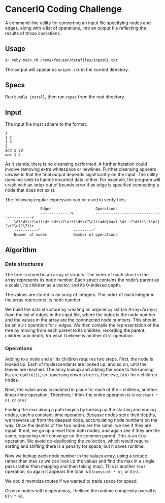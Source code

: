 CancerIQ Coding Challenge
=========================

A command-line utility for converting an input file specifying nodes and
edges, along with a list of operations, into an output file reflecting
the results of those operations.

Usage
-----

```bash
$> ruby main.rb /home/foouser/datafiles/input01.txt
```

The output will appear as `output.txt` in the current directory.

Specs
-----

Run `bundle install`, then run `rspec` from the root directory.

Input
-----

The input file must adhere to the format:

```text
3
1 2
1 3
2
add 2 20
max 1 2
```

As it stands, there is no cleansing performed. A further iteration could
involve removing extra whitespace or newlines. Further cleansing appears
unwise in that the final output depends significantly on the input. The
utility does not seek to handle incorrect data, either. For example, the
program will crash with an index out of bounds error if an edge is
specified connecting a node that does not exist.

The following regular expression can be used to verify files:

```regex
                Edges                    Operations
                --------------v          -----------------------------------------v
    \A(\d+\r?\n)(\d+ \d+\r?\n)+(\d+\r?\n)((add|max) \d+ -?\d+((\r?\n)|(\r?\n)?\Z))+
    -----------^               ---------^
    Number of nodes            Number of operations
```

Algorithm
---------

### Data structures

The tree is stored in an array of structs. The index of each struct in
the array represents its node number. Each struct contains the node’s
parent as a scalar, its children as a vector, and its 0-indexed depth.

The values are stored in an array of integers. The index of each integer
in the array represents its node number.

We build the data structure by creating an adjacency list (an
Array<Array<int>&gt;) from the list of edges in the input file, where
the index is the node number and the values in the array are the
connnected node numbers. This should be an `O(n)` operation for `n`
edges. We then compile the representation of the tree by moving from
each parent to its children, recording the parent, children and depth,
for what I believe is another `O(n)` operation.

### Operations

Adding to a node and all its children requires two steps. First, the
node is looked up. Each of its descendents are looked up, and so on,
until the leaves are reached. The array lookup and adding the node to
the running list are each `O(1)`, so traversing down a tree is, I
believe, `O(n)` for `n` children nodes.

Next, the value array is mutated in place for each of the `n` children,
another linear-time operation. Therefore, I think the entire operation
is `O(constant * n)`, or `O(n)`.

Finding the max along a path begins by looking up the starting and
ending nodes, each a constant-time operation. Because nodes store their
depths, we traverse up from the deepest node, accumulating node numbers
on the way. Once the depths of the two nodes are the same, we see if
they are equal. If not, we go up a level from both nodes, and again see
if they are the same, repeating until converge on the common parent.
This is an `O(n)` operation. We avoid de-duplicating the collection,
which would require sorting and shifting there is a penalty for space,
but it saves runtime.

Now we lookup each node number in the values array, using a reduce
rather than max so we can look up the values and find the max in a
single pass (rather than mapping and then taking max). This is another
`O(n)` operation, so again it appears the total is `O(constant * n)`, or
`O(n)`.

We could memoize routes if we wanted to trade space for speed.

Given `n` nodes with `m` operations, I believe the runtime complexity
overall is `O(n * m)`.
